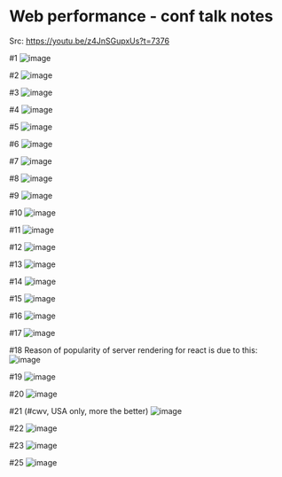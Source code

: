 # Web performance - conf talk notes

Src: https://youtu.be/z4JnSGupxUs?t=7376

#1 ![image](https://user-images.githubusercontent.com/31458531/173835716-4b170767-ccb5-48e7-b735-5d8d286aa32d.png)

#2 ![image](https://user-images.githubusercontent.com/31458531/173835735-4058f5ec-5ee5-41df-af72-038587e96646.png)

#3 ![image](https://user-images.githubusercontent.com/31458531/173835781-a59a9c6c-ae7d-48f7-b60b-c9f4a7091d55.png)

#4 ![image](https://user-images.githubusercontent.com/31458531/173835846-4fe89980-f1c8-4323-8ad2-c815603658d4.png)

#5 ![image](https://user-images.githubusercontent.com/31458531/173835869-ffd87b99-a3d8-454b-ba00-702354e6881d.png)

#6 ![image](https://user-images.githubusercontent.com/31458531/173835911-892f70e5-3230-4561-9ed2-8c0bd495012e.png)

#7 ![image](https://user-images.githubusercontent.com/31458531/173835929-524d8f0d-038c-4503-b320-83a3296b836e.png)

#8 ![image](https://user-images.githubusercontent.com/31458531/173835954-4dc13a84-5911-4260-b37b-0eca7c526b59.png)

#9 ![image](https://user-images.githubusercontent.com/31458531/173835983-46ece001-b2fb-4c9c-a66b-37847c4632c0.png)

#10 ![image](https://user-images.githubusercontent.com/31458531/173836011-e1ce91b1-fb97-44dc-85a8-714348275694.png)

#11 ![image](https://user-images.githubusercontent.com/31458531/173836039-e62c578d-ca38-4af8-a2ef-816a9de8b888.png)

#12 ![image](https://user-images.githubusercontent.com/31458531/173836061-00af5810-615a-4f7e-830b-b5cb86bd91e8.png)

#13 ![image](https://user-images.githubusercontent.com/31458531/173836078-ab98798a-0342-496d-b0a2-b2a06ccc0168.png)

#14 ![image](https://user-images.githubusercontent.com/31458531/173836732-6f55376b-531a-4527-978c-e60360529264.png)

#15 ![image](https://user-images.githubusercontent.com/31458531/173836928-75d23051-df5f-49c0-9e06-466d37076c7b.png)

#16 ![image](https://user-images.githubusercontent.com/31458531/173837306-f3a1d84e-0e2d-4e27-a6f4-3ddba25588e6.png)

#17 ![image](https://user-images.githubusercontent.com/31458531/173837412-f54d2fc6-c209-4915-8815-56c6df3e1b64.png)

#18 Reason of popularity of server rendering for react is due to this: ![image](https://user-images.githubusercontent.com/31458531/173838046-5b9edc64-1f1f-4e52-8a9e-39366d432a77.png)

#19 ![image](https://user-images.githubusercontent.com/31458531/173839286-39927221-2a8a-4a3e-937c-2eb4ca2e7607.png)

#20 ![image](https://user-images.githubusercontent.com/31458531/173839354-9dba57c1-d6dd-4fe9-b957-9156d8366297.png)

#21 (#cwv, USA only, more the better) ![image](https://user-images.githubusercontent.com/31458531/173839738-c418da4a-92f1-4a3d-b907-da2a1e1e2b4c.png)

#22 ![image](https://user-images.githubusercontent.com/31458531/173840304-e5632180-0045-440e-b2f0-4df4294c416c.png)

#23 ![image](https://user-images.githubusercontent.com/31458531/173840397-2dfa58e3-5e7a-4ebc-9b63-be87dc108c69.png)

#25 ![image](https://user-images.githubusercontent.com/31458531/173840506-18a263dd-6dea-406f-b95b-28fd8d16c97d.png)
